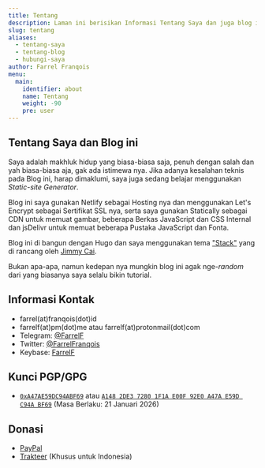 ```yaml
---
title: Tentang
description: Laman ini berisikan Informasi Tentang Saya dan juga blog ini, bagi yang ingin kenalan bisa kunjungi laman ini
slug: tentang
aliases: 
  - tentang-saya
  - tentang-blog
  - hubungi-saya
author: Farrel Franqois
menu:
  main:
    identifier: about
    name: Tentang
    weight: -90
    pre: user
---
```


## Tentang Saya dan Blog ini
Saya adalah makhluk hidup yang biasa-biasa saja, penuh dengan salah dan yah biasa-biasa aja, gak ada istimewa nya. Jika adanya kesalahan teknis pada Blog ini, harap dimaklumi, saya juga sedang belajar menggunakan _Static-site Generator_.

Blog ini saya gunakan Netlify sebagai Hosting nya dan menggunakan Let's Encrypt sebagai Sertifikat SSL nya, serta saya gunakan Statically sebagai CDN untuk memuat gambar, beberapa Berkas JavaScript dan CSS Internal dan jsDelivr untuk memuat beberapa Pustaka JavaScript dan Fonta.

Blog ini di bangun dengan Hugo dan saya menggunakan tema ["Stack"](https://github.com/CaiJimmy/hugo-theme-stack) yang di rancang oleh [Jimmy Cai](https://jimmycai.com).

Bukan apa-apa, namun kedepan nya mungkin blog ini agak nge-_random_ dari yang biasanya saya selalu bikin tutorial.

## Informasi Kontak
- farrel(at)franqois(dot)id
- farrelf(at)pm(dot)me atau farrelf(at)protonmail(dot)com
- Telegram: [@FarrelF](https://t.me/FarrelF)
- Twitter: [@FarrelFranqois](https://twitter.com/FarrelFranqois)
- Keybase: [FarrelF](https://keybase.io/farrelf)

## Kunci PGP/GPG
- [`0xA47AE59DC94ABF69`](https://keys.mailvelope.com/pks/lookup?op=get&search=0xA47AE59DC94ABF69) atau [`A148 2DE3 7280 1F1A E00F 92E0 A47A E59D C94A BF69`](https://keys.openpgp.org/search?q=A1482DE372801F1AE00F92E0A47AE59DC94ABF69) (Masa Berlaku: 21 Januari 2026)

## Donasi
- [PayPal](https://paypal.me/FarrelF)
- [Trakteer](https://trakteer.id/farrelf) (Khusus untuk Indonesia)
